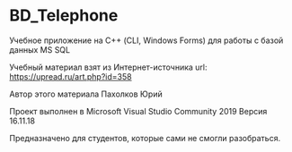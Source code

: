 # BD_Telephone
Учебное приложение на С++ (CLI, Windows Forms) для работы с базой данных MS SQL

Учебный материал взят из Интернет-источника url: https://upread.ru/art.php?id=358

Автор этого материала Пахолков Юрий

Проект выполнен в Microsoft Visual Studio Community 2019 Версия 16.11.18

Предназначено для студентов, которые сами не смогли разобраться.
